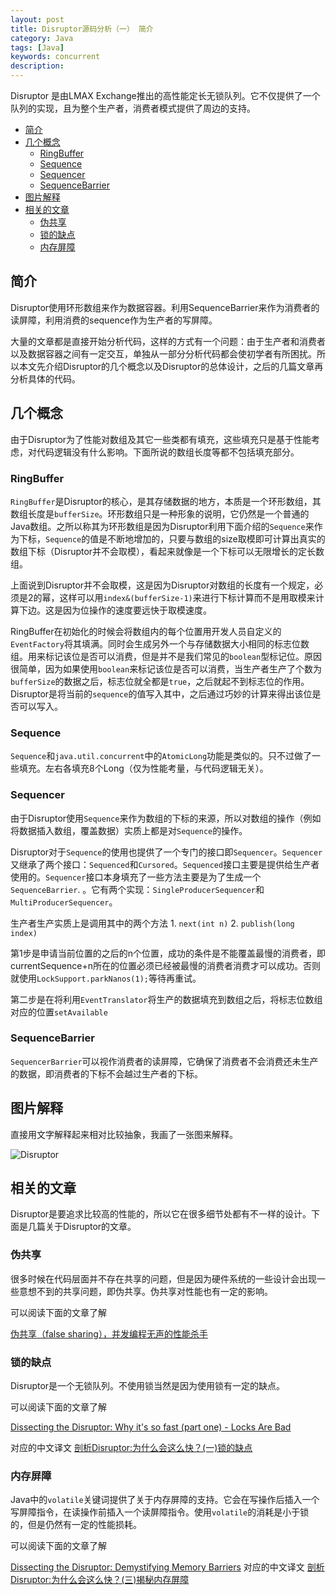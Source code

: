 ```yaml
---
layout: post
title: Disruptor源码分析（一） 简介
category: Java
tags: [Java]
keywords: concurrent
description:
---
```


Disruptor 是由LMAX Exchange推出的高性能定长无锁队列。它不仅提供了一个队列的实现，且为整个生产者，消费者模式提供了周边的支持。

<!-- more -->
- [简介](#%E7%AE%80%E4%BB%8B)
- [几个概念](#%E5%87%A0%E4%B8%AA%E6%A6%82%E5%BF%B5)
  - [RingBuffer](#RingBuffer)
  - [Sequence](#Sequence)
  - [Sequencer](#Sequencer)
  - [SequenceBarrier](#SequenceBarrier)
- [图片解释](#%E5%9B%BE%E7%89%87%E8%A7%A3%E9%87%8A)
- [相关的文章](#%E7%9B%B8%E5%85%B3%E7%9A%84%E6%96%87%E7%AB%A0)
  - [伪共享](#%E4%BC%AA%E5%85%B1%E4%BA%AB)
  - [锁的缺点](#%E9%94%81%E7%9A%84%E7%BC%BA%E7%82%B9)
  - [内存屏障](#%E5%86%85%E5%AD%98%E5%B1%8F%E9%9A%9C)

## 简介
Disruptor使用环形数组来作为数据容器。利用SequenceBarrier来作为消费者的读屏障，利用消费的sequence作为生产者的写屏障。

大量的文章都是直接开始分析代码，这样的方式有一个问题：由于生产者和消费者以及数据容器之间有一定交互，单独从一部分分析代码都会使初学者有所困扰。所以本文先介绍Disruptor的几个概念以及Disruptor的总体设计，之后的几篇文章再分析具体的代码。

## 几个概念
由于Disruptor为了性能对数组及其它一些类都有填充，这些填充只是基于性能考虑，对代码逻辑没有什么影响。下面所说的数组长度等都不包括填充部分。

### RingBuffer
`RingBuffer`是Disruptor的核心，是其存储数据的地方，本质是一个环形数组，其数组长度是`bufferSize`。环形数组只是一种形象的说明，它仍然是一个普通的Java数组。之所以称其为环形数组是因为Disruptor利用下面介绍的`Sequence`来作为下标，`Sequence`的值是不断地增加的，只要与数组的size取模即可计算出真实的数组下标（Disruptor并不会取模），看起来就像是一个下标可以无限增长的定长数组。

上面说到Disruptor并不会取模，这是因为Disruptor对数组的长度有一个规定，必须是2的幂，这样可以用`index&(bufferSize-1)`来进行下标计算而不是用取模来计算下边。这是因为位操作的速度要远快于取模速度。

RingBuffer在初始化的时候会将数组内的每个位置用开发人员自定义的`EventFactory`将其填满。同时会生成另外一个与存储数据大小相同的标志位数组。用来标记该位是否可以消费，但是并不是我们常见的`boolean`型标记位。原因很简单，因为如果使用`boolean`来标记该位是否可以消费，当生产者生产了个数为`bufferSize`的数据之后，标志位就全都是`true`，之后就起不到标志位的作用。Disruptor是将当前的`sequence`的值写入其中，之后通过巧妙的计算来得出该位是否可以写入。

### Sequence

`Sequence`和`java.util.concurrent`中的`AtomicLong`功能是类似的。只不过做了一些填充。左右各填充8个Long（仅为性能考量，与代码逻辑无关）。

### Sequencer

由于Disruptor使用`Sequence`来作为数组的下标的来源，所以对数组的操作（例如将数据插入数组，覆盖数据）实质上都是对`Sequence`的操作。

Disruptor对于`Sequence`的使用也提供了一个专门的接口即`Sequencer`。`Sequencer`又继承了两个接口：`Sequenced`和`Cursored`。`Sequenced`接口主要是提供给生产者使用的。`Sequencer`接口本身填充了一些方法主要是为了生成一个`SequenceBarrier`.
。它有两个实现：`SingleProducerSequencer`和`MultiProducerSequencer`。

生产者生产实质上是调用其中的两个方法 1. `next(int n)` 2. `publish(long index)`

第1步是申请当前位置的之后的n个位置，成功的条件是不能覆盖最慢的消费者，即currentSequence+n所在的位置必须已经被最慢的消费者消费才可以成功。否则就使用`LockSupport.parkNanos(1);`等待再重试。

第二步是在将利用`EventTranslator`将生产的数据填充到数组之后，将标志位数组对应的位置`setAvailable`


### SequenceBarrier

`SequencerBarrier`可以视作消费者的读屏障，它确保了消费者不会消费还未生产的数据，即消费者的下标不会越过生产者的下标。

## 图片解释

直接用文字解释起来相对比较抽象，我画了一张图来解释。

![Disruptor](https://1drv.ms/u/s!Ag0m8cr29utVgZ0FuGIe9ej6N2292Q)

## 相关的文章

Disruptor是要追求比较高的性能的，所以它在很多细节处都有不一样的设计。下面是几篇关于Disruptor的文章。

### 伪共享

很多时候在代码层面并不存在共享的问题，但是因为硬件系统的一些设计会出现一些意想不到的共享问题，即伪共享。伪共享对性能也有一定的影响。

可以阅读下面的文章了解

[伪共享（false sharing），并发编程无声的性能杀手](https://www.cnblogs.com/cyfonly/p/5800758.html)

### 锁的缺点

Disruptor是一个无锁队列。不使用锁当然是因为使用锁有一定的缺点。

可以阅读下面的文章了解

[Dissecting the Disruptor: Why it's so fast (part one) - Locks Are Bad](http://mechanitis.blogspot.com/2011/07/dissecting-disruptor-why-its-so-fast.html)

对应的中文译文
[剖析Disruptor:为什么会这么快？(一)锁的缺点](http://ifeve.com/locks-are-bad/)


### 内存屏障

Java中的`volatile`关键词提供了关于内存屏障的支持。它会在写操作后插入一个写屏障指令，在读操作前插入一个读屏障指令。使用`volatile`的消耗是小于锁的，但是仍然有一定的性能损耗。

可以阅读下面的文章了解

[Dissecting the Disruptor: Demystifying Memory Barriers](http://mechanitis.blogspot.com/2011/08/dissecting-disruptor-why-its-so-fast.html)
对应的中文译文
[剖析Disruptor:为什么会这么快？(三)揭秘内存屏障](http://ifeve.com/disruptor-memory-barrier/)